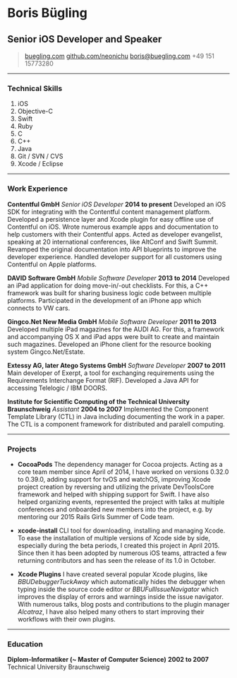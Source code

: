 # Boris Bügling
## Senior iOS Developer and Speaker

> [buegling.com](http://buegling.com)
> [github.com/neonichu](https://github.com/neonichu)
> [boris@buegling.com](mailto:boris@buegling.com)
> +49 151 15773280

------

### Technical Skills

1. iOS
1. Objective-C
1. Swift
1. Ruby
1. C
1. C++
1. Java
1. Git / SVN / CVS
1. Xcode / Eclipse

------

### Work Experience

**Contentful GmbH** *Senior iOS Developer* __2014 to present__
	Developed an iOS SDK for integrating with the Contentful content management platform.
	Developed a persistence layer and Xcode plugin for easy offline use of Contentful on iOS.
	Wrote numerous example apps and documentation to help customers with their Contentful apps.
	Acted as developer evangelist, speaking at 20 international conferences, like AltConf and Swift Summit.
	Revamped the original documentation into API blueprints to improve the developer experience.
	Handled developer support for all customers using Contentful on Apple platforms.

**DAVID Software GmbH** *Mobile Software Developer* __2013 to 2014__
	Developed an iPad application for doing move-in/-out checklists. For this, a C++ framework was built for sharing business logic code between multiple platforms.
	Participated in the development of an iPhone app which connects to VW cars.

**Gingco.Net New Media GmbH** *Mobile Software Developer* __2011 to 2013__
	Developed multiple iPad magazines for the AUDI AG. For this, a framework and accompanying OS X and iPad apps were built to create and maintain such magazines.
	Developed an iPhone client for the resource booking system Gingco.Net/Estate.

**Extessy AG, later Atego Systems GmbH** *Software Developer* __2007 to 2011__
	Main developer of Exerpt, a tool for exchanging requirements using the Requirements Interchange Format (RIF).
	Developed a Java API for accessing Telelogic / IBM DOORS.

**Institute for Scientific Computing of the Technical University Braunschweig** *Assistant* __2004 to 2007__
	Implemented the Component Template Library (CTL) in Java including documenting the 
work in a paper. The CTL is a component framework for distributed and paralell computing.

------

### Projects

* **CocoaPods**
	The dependency manager for Cocoa projects. Acting as a core team member since April of 2014, I have worked on versions 0.32.0 to 0.39.0, adding support for tvOS and watchOS, improving Xcode project creation by reversing and utilizing the private DevToolsCore framework and helped with shipping support for Swift. I have also helped organizing events, represented the project with talks at multiple conferences and onboarded new members into the project, e.g. by mentoring our 2015 Rails Girls Summer of Code team.

* **xcode-install**
	CLI tool for downloading, installing and managing Xcode. To ease the installation of multiple versions of Xcode side by side, especially during the beta periods, I created this project in April 2015. Since then it has been adopted by numerous iOS teams, attracted a few returning contributors and has seen the release of its 1.0 in October.

* **Xcode Plugins**
	I have created several popular Xcode plugins, like *BBUDebuggerTuckAway* which automatically hides the debugger when typing inside the source code editor or *BBUFullIssueNavigator* which improves the display of errors and warnings inside the issue navigator. With numerous talks, blog posts and contributions to the plugin manager *Alcatraz*, I have also helped many others to start improving their workflows with their own plugins.

------

### Education

**Diplom-Informatiker (~ Master of Computer Science)** __2002 to 2007__
	Technical University Braunschweig
